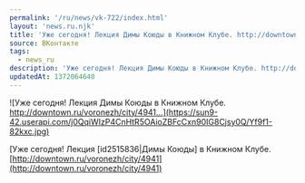 ```yaml
---
permalink: '/ru/news/vk-722/index.html'
layout: 'news.ru.njk'
title: 'Уже сегодня! Лекция Димы Коюды в Книжном Клубе. http://downtown.ru/voronezh/city/4941'
source: ВКонтакте
tags:
  - news_ru
description: 'Уже сегодня! Лекция Димы Коюды в Книжном Клубе. http://downtown.ru/voronezh/city/4941…'
updatedAt: 1372064640
---
```

![Уже сегодня! Лекция Димы Коюды в Книжном Клубе. http://downtown.ru/voronezh/city/4941…](https://sun9-42.userapi.com/j0QqiWIzP4CnHtR5OAioZBFcCxn90IG8Cjsy0Q/Yf9f1-82kxc.jpg)

[Уже сегодня! Лекция [id2515836|Димы Коюды] в Книжном Клубе.
[http://downtown.ru/voronezh/city/4941](http://downtown.ru/voronezh/city/4941)

